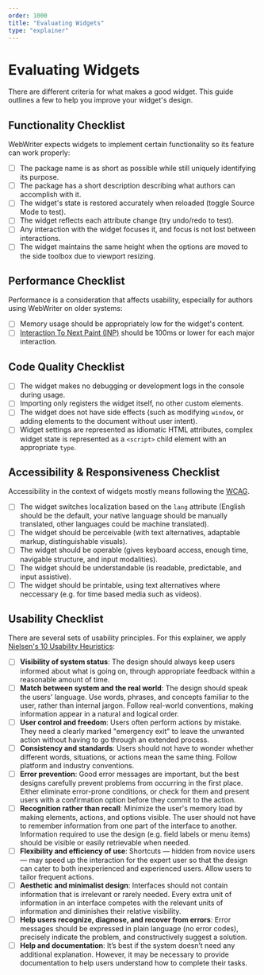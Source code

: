 ```yaml
---
order: 1000
title: "Evaluating Widgets"
type: "explainer"
---
```

# Evaluating Widgets
There are different criteria for what makes a good widget. This guide outlines a few to help you improve your widget's design.

## Functionality Checklist
WebWriter expects widgets to implement certain functionality so its feature can work properly:
- [ ] The package name is as short as possible while still uniquely identifying its purpose.
- [ ] The package has a short description describing what authors can accomplish with it.
- [ ] The widget's state is restored accurately when reloaded (toggle Source Mode to test).
- [ ] The widget reflects each attribute change (try undo/redo to test).
- [ ] Any interaction with the widget focuses it, and focus is not lost between interactions.
- [ ] The widget maintains the same height when the options are moved to the side toolbox due to viewport resizing.

## Performance Checklist
Performance is a consideration that affects usability, especially for authors using WebWriter on older systems:
- [ ] Memory usage should be appropriately low for the widget's content.
- [ ] [Interaction To Next Paint (INP)](https://web.dev/articles/inp) should be 100ms or lower for each major interaction.

## Code Quality Checklist
- [ ] The widget makes no debugging or development logs in the console during usage.
- [ ] Importing only registers the widget itself, no other custom elements.
- [ ] The widget does not have side effects (such as modifying `window`, or adding elements to the document without user intent).
- [ ] Widget settings are represented as idiomatic HTML attributes, complex widget state is represented as a `<script>` child element with an appropriate `type`.

## Accessibility & Responsiveness Checklist
Accessibility in the context of widgets mostly means following the [WCAG](https://www.w3.org/TR/WCAG22/).
- [ ] The widget switches localization based on the `lang` attribute (English should be the default, your native language should be manually translated, other languages could be machine translated).
- [ ] The widget should be perceivable (with text alternatives, adaptable markup, distinguishable visuals).
- [ ] The widget should be operable (gives keyboard access, enough time, navigable structure, and input modalities).
- [ ] The widget should be understandable (is readable, predictable, and input assistive).
- [ ] The widget should be printable, using text alternatives where neccessary (e.g. for time based media such as videos).

## Usability Checklist
There are several sets of usability principles. For this explainer, we apply [Nielsen's 10 Usability Heuristics](https://www.nngroup.com/articles/ten-usability-heuristics/):
- [ ] **Visibility of system status**: The design should always keep users informed about what is going on, through appropriate feedback within a reasonable amount of time.
- [ ] **Match between system and the real world**: The design should speak the users' language. Use words, phrases, and concepts familiar to the user, rather than internal jargon. Follow real-world conventions, making information appear in a natural and logical order.
- [ ] **User control and freedom**: Users often perform actions by mistake. They need a clearly marked "emergency exit" to leave the unwanted action without having to go through an extended process.
- [ ] **Consistency and standards**: Users should not have to wonder whether different words, situations, or actions mean the same thing. Follow platform and industry conventions.
- [ ] **Error prevention**: Good error messages are important, but the best designs carefully prevent problems from occurring in the first place. Either eliminate error-prone conditions, or check for them and present users with a confirmation option before they commit to the action.
- [ ] **Recognition rather than recall**: Minimize the user's memory load by making elements, actions, and options visible. The user should not have to remember information from one part of the interface to another. Information required to use the design (e.g. field labels or menu items) should be visible or easily retrievable when needed.
- [ ] **Flexibility and efficiency of use**: Shortcuts — hidden from novice users — may speed up the interaction for the expert user so that the design can cater to both inexperienced and experienced users. Allow users to tailor frequent actions.
- [ ] **Aesthetic and minimalist design**: Interfaces should not contain information that is irrelevant or rarely needed. Every extra unit of information in an interface competes with the relevant units of information and diminishes their relative visibility.
- [ ] **Help users recognize, diagnose, and recover from errors**: Error messages should be expressed in plain language (no error codes), precisely indicate the problem, and constructively suggest a solution.
- [ ] **Help and documentation**: It’s best if the system doesn’t need any additional explanation. However, it may be necessary to provide documentation to help users understand how to complete their tasks.